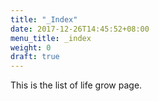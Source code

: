 ```yaml
---
title: "_Index"
date: 2017-12-26T14:45:52+08:00
menu_title: _index
weight: 0
draft: true
---
```

This is the list of life grow page.
